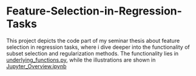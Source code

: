 # Feature-Selection-in-Regression-Tasks
This project depicts the code part of my seminar thesis about feature selection in regression tasks, where i dive deeper into the functionality of subset selection and regularization methods. The functionality lies in <a href = "https://github.com/Kai-Ref/Feature-Selection-in-Regression-Tasks/blob/main/underlying_functions.py" target = "_self">underlying_functions.py</a>, while the illustrations are shown in <a href = "https://github.com/Kai-Ref/Feature-Selection-in-Regression-Tasks/blob/main/Jupyter_Overview.ipynb" target = "_self">Jupyter_Overview.ipynb</a>
